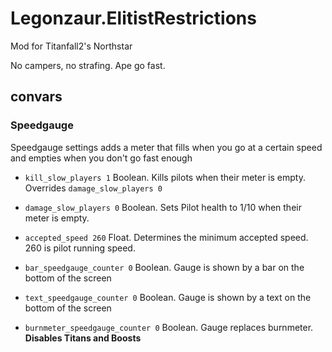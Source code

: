 # Legonzaur.ElitistRestrictions

Mod for Titanfall2's Northstar

No campers, no strafing. Ape go fast.

## convars

### Speedgauge

Speedgauge settings adds a meter that fills when you go at a certain speed and empties when you don't go fast enough

- `kill_slow_players 1` Boolean. Kills pilots when their meter is empty. Overrides `damage_slow_players 0`
- `damage_slow_players 0` Boolean. Sets Pilot health to 1/10 when their meter is empty.
- `accepted_speed 260` Float. Determines the minimum accepted speed. 260 is pilot running speed.

- `bar_speedgauge_counter 0` Boolean. Gauge is shown by a bar on the bottom of the screen
- `text_speedgauge_counter 0` Boolean. Gauge is shown by a text on the bottom of the screen
- `burnmeter_speedgauge_counter 0` Boolean. Gauge replaces burnmeter. **Disables Titans and Boosts**
